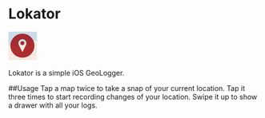 Lokator
=======

![Icon](Icon.png)

Lokator is a simple iOS GeoLogger. 

##Usage
Tap a map twice to take a snap of your current location. 
Tap it three times to start recording changes of your location. 
Swipe it up to show a drawer with all your logs.

